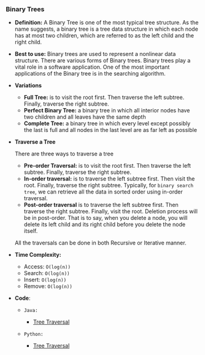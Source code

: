 ### Binary Trees

- **Definition:** A Binary Tree is one of the most typical tree structure. As the name suggests, a binary tree is a tree data structure in which each node has at most two children, which are referred to as the left child and the right child.

- **Best to use:** Binary trees are used to represent a nonlinear data structure. There are various forms of Binary trees. Binary trees play a vital role in a software application. One of the most important applications of the Binary tree is in the searching algorithm.

- **Variations**

  - **Full Tree:** is to visit the root first. Then traverse the left subtree. Finally, traverse the right subtree.
  - **Perfect Binary Tree:** a binary tree in which all interior nodes have two children and all leaves have the same depth
  - **Complete Tree:** a binary tree in which every level except possibly the last is full and all nodes in the last level are as far left as possible
  

- **Traverse a Tree**
  
  There are three ways to traverse a tree

  - **Pre-order Traversal:** is to visit the root first. Then traverse the left subtree. Finally, traverse the right subtree.
  - **In-order traversal:** is to traverse the left subtree first. Then visit the root. Finally, traverse the right subtree. Typically, for `binary search tree`, we can retrieve all the data in sorted order using in-order traversal.
  - **Post-order traversal** is to traverse the left subtree first. Then traverse the right subtree. Finally, visit the root. Deletion process will be in post-order. That is to say, when you delete a node, you will delete its left child and its right child before you delete the node itself.

  All the traversals can be done in both Recursive or Iterative manner.

- **Time Complexity:**

  - Access: `O(log(n))`
  - Search: `O(log(n))`
  - Insert: `O(log(n))`
  - Remove: `O(log(n))`

- **Code**:

  - `Java:`

    - [Tree Traversal](https://github.com/andreivisan/interviews/blob/master/datastructures/binarytrees/java/impl/TreeTraversal.java)

  - `Python:`

    - [Tree Traversal](https://github.com/andreivisan/interviews/blob/master/datastructures/binarytrees/python/tree_traversal.py)


